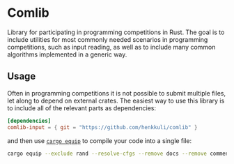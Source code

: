 Comlib
======
Library for participating in programming competitions in Rust.
The goal is to include utilities for most commonly needed scenarios in programming competitions, such as input reading, as well as to include many common algorithms implemented in a generic way.

Usage
-----
Often in programming competitions it is not possible to submit multiple files, let along to depend on external crates.
The easiest way to use this library is to include all of the relevant parts as dependencies:
```toml
[dependencies]
comlib-input = { git = "https://github.com/henkkuli/comlib" }
```
and then use [`cargo equip`](https://crates.io/crates/cargo-equip) to compile your code into a single file:
```bash
cargo equip --exclude rand --resolve-cfgs --remove docs --remove comments --rustfmt --minify libs --check --src src/main.rs -o submission.rs
```

